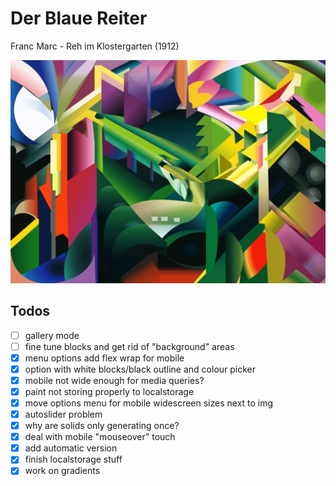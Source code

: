 # Der Blaue Reiter

Franc Marc - Reh im Klostergarten (1912)

![Franz Marc Reh](franz-marc.jpeg)

## Todos

- [ ] gallery mode
- [ ] fine tune blocks and get rid of "background" areas
- [x] menu options add flex wrap for mobile
- [x] option with white blocks/black outline and colour picker
- [x] mobile not wide enough for media queries?
- [x] paint not storing properly to localstorage
- [x] move options menu for mobile widescreen sizes next to img
- [x] autoslider problem
- [x] why are solids only generating once?
- [x] deal with mobile "mouseover" touch
- [x] add automatic version
- [x] finish localstorage stuff
- [x] work on gradients